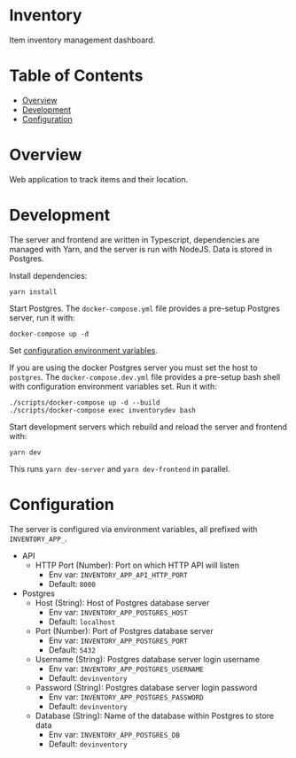 # Inventory
Item inventory management dashboard.

# Table of Contents
- [Overview](#overview)
- [Development](#development)
- [Configuration](#configuration)

# Overview
Web application to track items and their location.

# Development
The server and frontend are written in Typescript, dependencies are managed with Yarn, and the server is run with NodeJS. Data is stored in Postgres.

Install dependencies:

```
yarn install
```

Start Postgres. The `docker-compose.yml` file provides a pre-setup Postgres server, run it with:

```
docker-compose up -d
```

Set [configuration environment variables](#configuration).

If you are using the docker Postgres server you must set the host to `postgres`. The `docker-compose.dev.yml` file provides a pre-setup bash shell with configuration environment variables set. Run it with:

```
./scripts/docker-compose up -d --build
./scripts/docker-compose exec inventorydev bash
```

Start development servers which rebuild and reload the server and frontend with:

```
yarn dev
```

This runs `yarn dev-server` and `yarn dev-frontend` in parallel.

# Configuration
The server is configured via environment variables, all prefixed with `INVENTORY_APP_`.

- API
  - HTTP Port (Number): Port on which HTTP API will listen
    - Env var: `INVENTORY_APP_API_HTTP_PORT`
	- Default: `8000`
- Postgres
  - Host (String): Host of Postgres database server
    - Env var: `INVENTORY_APP_POSTGRES_HOST`
	- Default: `localhost`
  - Port (Number): Port of Postgres database server
    - Env var: `INVENTORY_APP_POSTGRES_PORT`
	- Default: `5432`
  - Username (String): Postgres database server login username
    - Env var: `INVENTORY_APP_POSTGRES_USERNAME`
	- Default: `devinventory`
  - Password (String): Postgres database server login password
    - Env var: `INVENTORY_APP_POSTGRES_PASSWORD`
	- Default: `devinventory`
  - Database (String): Name of the database within Postgres to store data
    - Env var: `INVENTORY_APP_POSTGRES_DB`
	- Default: `devinventory`
